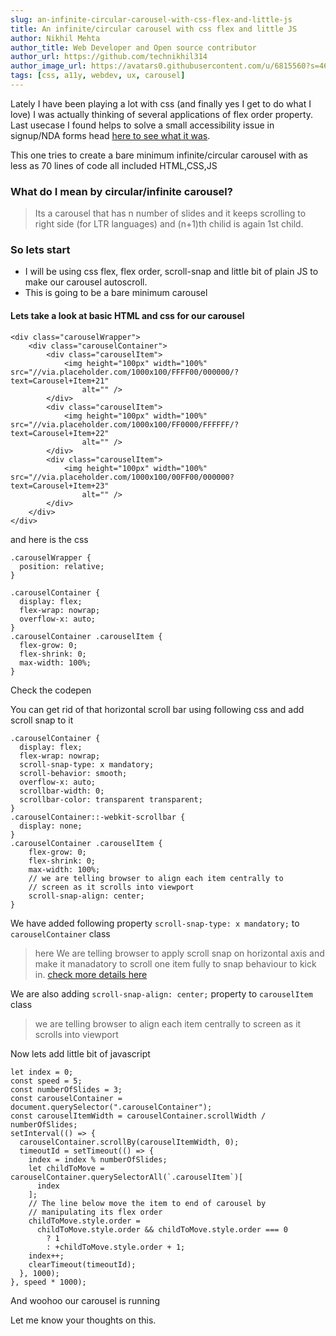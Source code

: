 ```yaml
---
slug: an-infinite-circular-carousel-with-css-flex-and-little-js
title: An infinite/circular carousel with css flex and little JS
author: Nikhil Mehta
author_title: Web Developer and Open source contributor
author_url: https://github.com/technikhil314
author_image_url: https://avatars0.githubusercontent.com/u/6815560?s=460&u=9dfdf0cd916a97fc0f6b85ad9e6a55843c9ffe1b&v=4
tags: [css, a11y, webdev, ux, carousel]
---
```


Lately I have been playing a lot with css (and finally yes I get to do what I love) I was actually thinking of several applications of flex order property. Last usecase I found helps to solve a small accessibility issue in signup/NDA forms head [here to see what it was](/blog/a-practical-use-case-of-web-accessibility-solved-with-css-flexbox). 

This one tries to create a bare minimum infinite/circular carousel with as less as 70 lines of code all included HTML,CSS,JS

<!--truncate-->

### What do I mean by circular/infinite carousel?
> Its a carousel that has n number of slides and it keeps scrolling to right side (for LTR languages) and (n+1)th chilid is again 1st child. 

### So lets start
- I will be using css flex, flex order, scroll-snap and little bit of plain JS to make our carousel autoscroll. 
- This is going to be a bare minimum carousel

#### Lets take a look at basic HTML and css for our carousel
```
<div class="carouselWrapper">                
    <div class="carouselContainer">
        <div class="carouselItem">
            <img height="100px" width="100%" src="//via.placeholder.com/1000x100/FFFF00/000000/?text=Carousel+Item+21"
                alt="" />
        </div>
        <div class="carouselItem">
            <img height="100px" width="100%" src="//via.placeholder.com/1000x100/FF0000/FFFFFF/?text=Carousel+Item+22"
                alt="" />
        </div>
        <div class="carouselItem">
            <img height="100px" width="100%" src="//via.placeholder.com/1000x100/00FF00/000000?text=Carousel+Item+23"
                alt="" />
        </div>  
    </div>
</div>
```
and here is the css
```
.carouselWrapper {
  position: relative;
}

.carouselContainer {
  display: flex;
  flex-wrap: nowrap;
  overflow-x: auto;
}
.carouselContainer .carouselItem {
  flex-grow: 0;
  flex-shrink: 0;
  max-width: 100%;
}
```
Check the codepen

<CodePen codePenEmbedUrl="https://codepen.io/nikhil-001mehta/pen/NWxEBVz"></CodePen>

You can get rid of that horizontal scroll bar using following css and add scroll snap to it
```
.carouselContainer {
  display: flex;
  flex-wrap: nowrap;
  scroll-snap-type: x mandatory;
  scroll-behavior: smooth;
  overflow-x: auto;
  scrollbar-width: 0;
  scrollbar-color: transparent transparent;
}
.carouselContainer::-webkit-scrollbar {
  display: none;
}
.carouselContainer .carouselItem {
    flex-grow: 0;
    flex-shrink: 0;
    max-width: 100%;
    // we are telling browser to align each item centrally to 
    // screen as it scrolls into viewport
    scroll-snap-align: center;
}
```
We have added following property `scroll-snap-type: x mandatory;` to `carouselContainer` class
> here We are telling browser to apply scroll snap on 
  horizontal axis and make it manadatory to scroll one item 
  fully to snap behaviour to kick in. 
  [check more details here](https://developer.mozilla.org/en-US/docs/Web/CSS/scroll-snap-type)

We are also adding `scroll-snap-align: center;` property to `carouselItem` class
> we are telling browser to align each item centrally to 
screen as it scrolls into viewport

<CodePen codePenEmbedUrl="https://codepen.io/nikhil-001mehta/pen/gOrYRgx"></CodePen>

Now lets add little bit of javascript
```
let index = 0;
const speed = 5;
const numberOfSlides = 3;
const carouselContainer = document.querySelector(".carouselContainer");
const carouselItemWidth = carouselContainer.scrollWidth / numberOfSlides;
setInterval(() => {
  carouselContainer.scrollBy(carouselItemWidth, 0);
  timeoutId = setTimeout(() => {
    index = index % numberOfSlides;
    let childToMove = carouselContainer.querySelectorAll(`.carouselItem`)[
      index
    ];
    // The line below move the item to end of carousel by 
    // manipulating its flex order
    childToMove.style.order =
      childToMove.style.order && childToMove.style.order === 0
        ? 1
        : +childToMove.style.order + 1;
    index++;
    clearTimeout(timeoutId);
  }, 1000);
}, speed * 1000);
```
And woohoo our carousel is running 

<CodePen codePenEmbedUrl="https://codepen.io/nikhil-001mehta/pen/ExKYXba"></CodePen>

Let me know your thoughts on this. 

